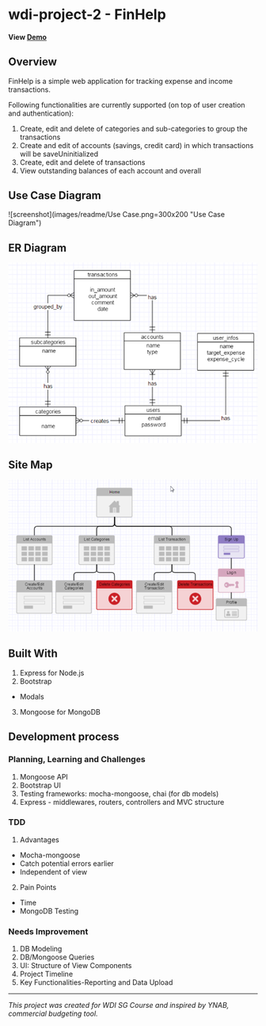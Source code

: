 # wdi-project-2 - FinHelp

#### View [Demo](https://finhelp.herokuapp.com/)

## Overview

FinHelp is a simple web application for tracking expense and income transactions.  

Following functionalities are currently supported (on top of user creation and authentication):

1. Create, edit and delete of categories and sub-categories to group the transactions
2. Create and edit of accounts (savings, credit card) in which transactions will be saveUninitialized
3. Create, edit and delete of transactions
4. View outstanding balances of each account and overall

## Use Case Diagram

![screenshot](images/readme/Use Case.png=300x200 "Use Case Diagram")

## ER Diagram

![screenshot](images/readme/ER_diagram.png "ER_Diagram")

## Site Map

![screenshot](images/readme/sitemap.png "Site Map")

## Built With
1. Express for Node.js
2. Bootstrap
  - Modals
3. Mongoose for MongoDB

## Development process

### Planning, Learning and Challenges

1. Mongoose API
2. Bootstrap UI
3. Testing frameworks: mocha-mongoose, chai (for db models)
4. Express - middlewares, routers, controllers and MVC structure

### TDD

1. Advantages
  - Mocha-mongoose
  - Catch potential errors earlier
  - Independent of view
2. Pain Points
  - Time
  - MongoDB Testing

### Needs Improvement

1. DB Modeling
2. DB/Mongoose Queries
3. UI: Structure of View Components
4. Project Timeline
5. Key Functionalities-Reporting and Data Upload

___

*This project was created for WDI SG Course and inspired by YNAB, commercial budgeting tool.*
